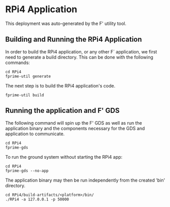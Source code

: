 # RPi4 Application

This deployment was auto-generated by the F' utility tool.

## Building and Running the RPi4 Application

In order to build the RPi4 application, or any other F´ application, we first need to generate a build directory. This can be done with the following commands:

```
cd RPi4
fprime-util generate
```

The next step is to build the RPi4 application's code.
```
fprime-util build
```

## Running the application and F' GDS

The following command will spin up the F' GDS as well as run the application binary and the components necessary for the GDS and application to communicate.

```
cd RPi4
fprime-gds
```

To run the ground system without starting the RPi4 app:
```
cd RPi4
fprime-gds --no-app
```

The application binary may then be run independently from the created 'bin' directory.

```
cd RPi4/build-artifacts/<platform>/bin/
./RPi4 -a 127.0.0.1 -p 50000
```
